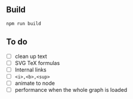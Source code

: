 ## Build

```
npm run build
```

## To do

 - [ ] clean up text
  - [ ] SVG TeX formulas
  - [ ] Internal links
  - [ ] `<i>,<b>,<sup>`
 - [ ] animate to node
 - [ ] performance when the whole graph is loaded
